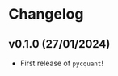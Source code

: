 # Changelog

<!--next-version-placeholder-->

## v0.1.0 (27/01/2024)

- First release of `pycquant`!